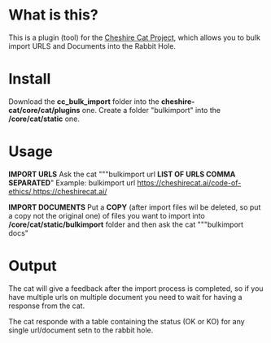 # What is this?

This is a plugin (tool) for the [Cheshire Cat Project](https://github.com/pieroit/cheshire-cat), which allows you to bulk import URLS and Documents into the Rabbit Hole.

# Install

Download the **cc_bulk_import** folder into the **cheshire-cat/core/cat/plugins** one.
Create a folder "bulkimport" into the **/core/cat/static** one.

# Usage

**IMPORT URLS**
Ask the cat """bulkimport url **LIST OF URLS COMMA SEPARATED**"
Example: bulkimport url https://cheshirecat.ai/code-of-ethics/,https://cheshirecat.ai/

**IMPORT DOCUMENTS**
Put a **COPY** (after import files wil be deleted, so put a copy not the original one) of files you want to import into **/core/cat/static/bulkimport** folder and then ask the cat """bulkimport docs"

# Output

The cat will give a feedback after the import process is completed, so if you have multiple urls on multiple document you need to wait for having a response from the cat.

The cat responde with a table containing the status (OK or KO) for any single url/document setn to the rabbit hole.

